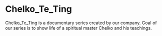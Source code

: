 # Chelko_Te_Ting

Chelko_Te_Ting is a documentary series created by our company. Goal of our series is to show life of a spiritual master Chelko and his teachings.
